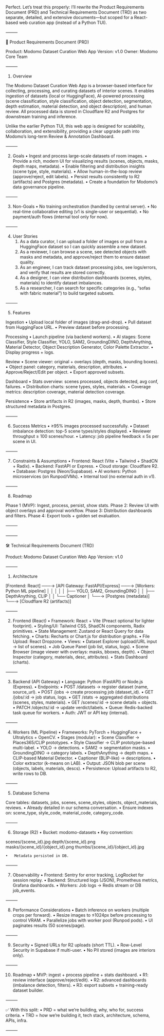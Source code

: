 Perfect. Let’s treat this properly: I’ll rewrite the Product Requirements Document (PRD) and Technical Requirements Document (TRD) as two separate, detailed, and extensive documents—but scoped for a React-based web curation app (instead of a Python TUI).

⸻

📄 Product Requirements Document (PRD)

Product: Modomo Dataset Curation Web App
Version: v1.0
Owner: Modomo Core Team

⸻

1. Overview

The Modomo Dataset Curation Web App is a browser-based interface for collecting, processing, and curating datasets of interior scenes. It enables ingestion of datasets (local or HuggingFace), AI-powered processing (scene classification, style classification, object detection, segmentation, depth estimation, material detection, and object description), and human review. All processed data is stored in Cloudflare R2 and Postgres for downstream training and inference.

Unlike the earlier Python TUI, this web app is designed for scalability, collaboration, and extensibility, providing a clear upgrade path into Modomo’s long-term Review & Annotation Dashboard.

⸻

2. Goals
	•	Ingest and process large-scale datasets of room images.
	•	Provide a rich, modern UI for visualizing results (scenes, objects, masks, depth maps, metadata).
	•	Enable filtering and distribution insights (scene type, style, materials).
	•	Allow human-in-the-loop review (approve/reject, edit labels).
	•	Persist results consistently to R2 (artifacts) and Postgres (metadata).
	•	Create a foundation for Modomo’s data governance pipeline.

⸻

3. Non-Goals
	•	No training orchestration (handled by central server).
	•	No real-time collaborative editing (v1 is single-user or sequential).
	•	No payment/auth flows (internal tool only for now).

⸻

4. User Stories
	1.	As a data curator, I can upload a folder of images or pull from a HuggingFace dataset so I can quickly assemble a new dataset.
	2.	As a reviewer, I can browse a scene, see detected objects with masks and metadata, and approve/reject them to ensure dataset quality.
	3.	As an engineer, I can track dataset processing jobs, see logs/errors, and verify that results are stored correctly.
	4.	As a designer, I can view distribution dashboards (scenes, styles, materials) to identify dataset imbalances.
	5.	As a researcher, I can search for specific categories (e.g., “sofas with fabric material”) to build targeted subsets.

⸻

5. Features

Ingestion
	•	Upload local folder of images (drag-and-drop).
	•	Pull dataset from HuggingFace URL.
	•	Preview dataset before processing.

Processing
	•	Launch pipeline (via backend workers).
	•	AI stages: Scene Classifier, Style Classifier, YOLO, SAM2, GroundingDINO, DepthAnything, Material Detector, Object Description Generator, Color Palette Extractor.
	•	Display progress + logs.

Review
	•	Scene viewer: original + overlays (depth, masks, bounding boxes).
	•	Object panel: category, materials, description, attributes.
	•	Approve/Reject/Edit per object.
	•	Export approved subsets.

Dashboard
	•	Stats overview: scenes processed, objects detected, avg conf, failures.
	•	Distribution charts: scene types, styles, materials.
	•	Coverage metrics: description coverage, material detection coverage.

Persistence
	•	Store artifacts in R2 (images, masks, depth, thumbs).
	•	Store structured metadata in Postgres.

⸻

6. Success Metrics
	•	≥95% images processed successfully.
	•	Dataset imbalance detection: top-5 scene types/styles displayed.
	•	Reviewer throughput ≥ 100 scenes/hour.
	•	Latency: job pipeline feedback ≤ 5s per scene in UI.

⸻

7. Constraints & Assumptions
	•	Frontend: React (Vite + Tailwind + ShadCN + Radix).
	•	Backend: FastAPI or Express.
	•	Cloud storage: Cloudflare R2.
	•	Database: Postgres (Neon/Supabase).
	•	AI workers: Python microservices (on Runpod/VMs).
	•	Internal tool (no external auth in v1).

⸻

8. Roadmap

Phase 1 (MVP): Ingest, process, persist, show stats.
Phase 2: Review UI with object overlays and approval workflow.
Phase 3: Distribution dashboards and filters.
Phase 4: Export tools + golden set evaluation.

⸻

⸻

🛠️ Technical Requirements Document (TRD)

Product: Modomo Dataset Curation Web App
Version: v1.0

⸻

1. Architecture

[Frontend: React] ───→ [API Gateway: FastAPI/Express] ───→ [Workers: Python ML pipeline]
         │                       │                                │
         │                       │                                ├── YOLO, SAM2, GroundingDINO
         │                       │                                ├── DepthAnything, CLIP
         │                       │                                └── Captioner
         │                       └──→ [Postgres (metadata)]
         └──→ [Cloudflare R2 (artifacts)]


⸻

2. Frontend (React)
	•	Framework: React + Vite (Preact optional for lighter footprint).
	•	Styling/UI: Tailwind CSS, ShadCN components, Radix primitives.
	•	State Management: Zustand or React Query for data fetching.
	•	Charts: Recharts or Chart.js for distribution graphs.
	•	File Upload: React Dropzone.
	•	Views:
	•	Dataset Explorer (upload/URL input → list of scenes).
	•	Job Queue Panel (job list, status, logs).
	•	Scene Browser (image viewer with overlays: masks, bboxes, depth).
	•	Object Inspector (category, materials, desc, attributes).
	•	Stats Dashboard (charts).

⸻

3. Backend (API Gateway)
	•	Language: Python (FastAPI) or Node.js (Express).
	•	Endpoints:
	•	POST /datasets → register dataset (name, source_url).
	•	POST /jobs → create processing job (dataset_id).
	•	GET /jobs/:id → job status, logs.
	•	GET /stats → aggregated distributions (scenes, styles, materials).
	•	GET /scenes/:id → scene details + objects.
	•	PATCH /objects/:id → update verdict/labels.
	•	Queue: Redis-backed task queue for workers.
	•	Auth: JWT or API key (internal).

⸻

4. Workers (ML Pipeline)
	•	Frameworks: PyTorch + HuggingFace + Ultralytics + OpenCV.
	•	Stages (modular):
	•	Scene Classifier → Places365/CLIP prototypes.
	•	Style Classifier → CLIP prototype-based multi-label.
	•	YOLO → detections.
	•	SAM2 → segmentation masks.
	•	GroundingDINO → category labels.
	•	DepthAnything → depth maps.
	•	CLIP-based Material Detector.
	•	Captioner (BLIP-like) → descriptions.
	•	Color extractor (k-means on LAB).
	•	Output: JSON blob per scene (objects, labels, materials, descs).
	•	Persistence: Upload artifacts to R2, write rows to DB.

⸻

5. Database Schema

Core tables: datasets, jobs, scenes, scene_styles, objects, object_materials, reviews.
	•	Already detailed in our schema conversation.
	•	Ensure indexes on: scene_type, style_code, material_code, category_code.

⸻

6. Storage (R2)
	•	Bucket: modomo-datasets
	•	Key convention:

scenes/{scene_id}.jpg
depth/{scene_id}.png
masks/{scene_id}/{object_id}.png
thumbs/{scene_id}/{object_id}.jpg


	•	Metadata persisted in DB.

⸻

7. Observability
	•	Frontend: Sentry for error tracking, LogRocket for session replay.
	•	Backend: Structured logs (JSON), Prometheus metrics, Grafana dashboards.
	•	Workers: Job logs → Redis stream or DB job_events.

⸻

8. Performance Considerations
	•	Batch inference on workers (multiple crops per forward).
	•	Resize images to ≤1024px before processing to control VRAM.
	•	Parallelize jobs with worker pool (Runpod pods).
	•	UI paginates results (50 scenes/page).

⸻

9. Security
	•	Signed URLs for R2 uploads (short TTL).
	•	Row-Level Security in Supabase if multi-user.
	•	No PII stored (images are interiors only).

⸻

10. Roadmap
	•	MVP: ingest + process pipeline + stats dashboard.
	•	R1: review interface (approve/reject/edit).
	•	R2: advanced dashboards (imbalance detection, filters).
	•	R3: export subsets + training-ready dataset builder.

⸻

✅ With this split:
	•	PRD = what we’re building, why, who for, success criteria.
	•	TRD = how we’re building it, tech stack, architecture, schema, APIs, infra.

⸻

